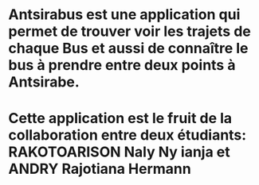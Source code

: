 # Antsirabus est une application qui permet de trouver voir les trajets de chaque Bus  et aussi de connaître le bus à prendre entre deux points à Antsirabe.
# Cette application est le fruit de la collaboration entre deux étudiants: RAKOTOARISON Naly Ny ianja et ANDRY Rajotiana Hermann
